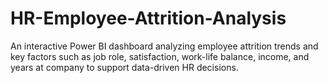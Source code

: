 # HR-Employee-Attrition-Analysis
An interactive Power BI dashboard analyzing employee attrition trends and key factors such as job role, satisfaction, work-life balance, income, and years at company to support data-driven HR decisions.
